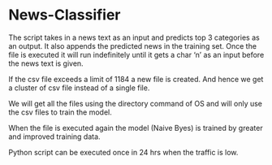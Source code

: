 # News-Classifier

The script takes in a news text as an input and predicts top 3 categories as an output. It also appends the predicted news in the training set.
Once the file is executed it will run indefinitely until it gets a char ‘n’ as an input before the news text is given.

If the csv file exceeds a limit of 1184 a new file is created. And hence we get a cluster of csv file instead of a single file. 

We will get all the files using the directory command of OS and will only use the csv files to train the model.

 When the file is executed again the model (Naive Byes) is trained by greater and improved training data.

Python script can be executed once in 24 hrs when the traffic is low.

